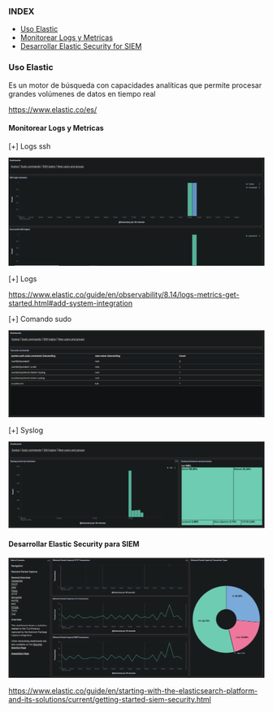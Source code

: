 ### INDEX

- [Uso Elastic](#uso-elastic)
- [Monitorear Logs y Metricas](#monitorear-logs-y-metricas)
- [Desarrollar Elastic Security for SIEM](#desarrollar-elastic-security-for-siem)

### Uso Elastic

Es un motor de búsqueda con capacidades analíticas que permite procesar grandes volúmenes de datos en tiempo real

https://www.elastic.co/es/

#### Monitorear Logs y Metricas

[+] Logs ssh
 
![img](../resources/img1.png)

[+] Logs 

https://www.elastic.co/guide/en/observability/8.14/logs-metrics-get-started.html#add-system-integration

[+] Comando sudo

![img](../resources/img2.png)

[+] Syslog

![img](../resources/img3.png)

#### Desarrollar Elastic Security para SIEM

![img](../resources/img4.png)

https://www.elastic.co/guide/en/starting-with-the-elasticsearch-platform-and-its-solutions/current/getting-started-siem-security.html